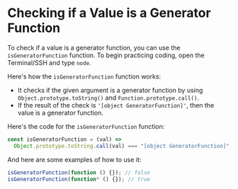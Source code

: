 # Checking if a Value is a Generator Function

To check if a value is a generator function, you can use the `isGeneratorFunction` function. To begin practicing coding, open the Terminal/SSH and type `node`.

Here's how the `isGeneratorFunction` function works:

- It checks if the given argument is a generator function by using `Object.prototype.toString()` and `Function.prototype.call()`.
- If the result of the check is `'[object GeneratorFunction]'`, then the value is a generator function.

Here's the code for the `isGeneratorFunction` function:

```js
const isGeneratorFunction = (val) =>
  Object.prototype.toString.call(val) === "[object GeneratorFunction]";
```

And here are some examples of how to use it:

```js
isGeneratorFunction(function () {}); // false
isGeneratorFunction(function* () {}); // true
```
